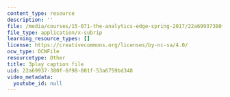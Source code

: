 ```yaml
---
content_type: resource
description: ''
file: /media/courses/15-071-the-analytics-edge-spring-2017/22a69937380f6f98001f53a6759bd348_vsAzc7GvQSs.srt
file_type: application/x-subrip
learning_resource_types: []
license: https://creativecommons.org/licenses/by-nc-sa/4.0/
ocw_type: OCWFile
resourcetype: Other
title: 3play caption file
uid: 22a69937-380f-6f98-001f-53a6759bd348
video_metadata:
  youtube_id: null
---
```

